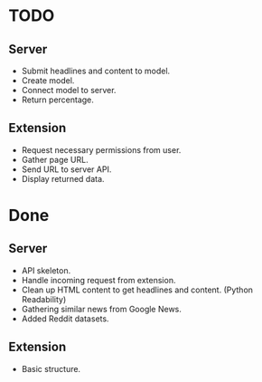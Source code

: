 # TODO

## Server

- Submit headlines and content to model.
- Create model.
- Connect model to server.
- Return percentage.

## Extension

- Request necessary permissions from user.
- Gather page URL.
- Send URL to server API.
- Display returned data.

# Done

## Server

- API skeleton.
- Handle incoming request from extension.
- Clean up HTML content to get headlines and content. (Python Readability)
- Gathering similar news from Google News.
- Added Reddit datasets.

## Extension

- Basic structure.